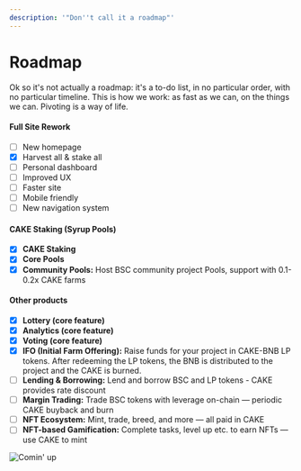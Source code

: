 ```yaml
---
description: '"Don''t call it a roadmap"'
---
```


# Roadmap

Ok so it's not actually a roadmap: it's a to-do list, in no particular order, with no particular timeline. This is how we work: as fast as we can, on the things we can. Pivoting is a way of life.

#### **Full Site Rework**

* [ ] New homepage
* [x] Harvest all & stake all
* [ ] Personal dashboard
* [ ] Improved UX
* [ ] Faster site
* [ ] Mobile friendly
* [ ] New navigation system

#### **CAKE Staking \(Syrup Pools\)**

* [x] **CAKE Staking**
* [x] **Core Pools**
* [x] **Community Pools:** Host BSC community project Pools, support with 0.1-0.2x CAKE farms

#### Other products

* [x] **Lottery \(core feature\)**
* [x] **Analytics \(core feature\)**
* [x] **Voting \(core feature\)**
* [x] **IFO \(Initial Farm Offering\):** Raise funds for your project in CAKE-BNB LP tokens. After redeeming the LP tokens, the BNB is distributed to the project and the CAKE is burned.
* [ ] **Lending & Borrowing:** Lend and borrow BSC and LP tokens - CAKE provides rate discount
* [ ] **Margin Trading:** Trade BSC tokens with leverage on-chain — periodic CAKE buyback and burn
* [ ] **NFT Ecosystem:** Mint, trade, breed, and more — all paid in CAKE
* [ ] **NFT-based Gamification:** Complete tasks, level up etc. to earn NFTs — use CAKE to mint

![Comin&apos; up](.gitbook/assets/image%20%281%29.png)



